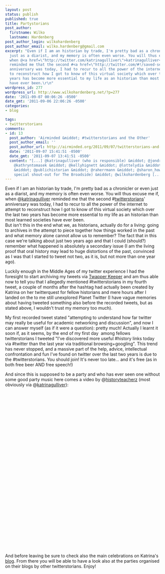 ```yaml
---
layout: post
status: publish
published: true
title: Partystorians
post_author:
  firstname: Wilko
  lastname: Hardenberg
post_author_login: wilkohardenberg
post_author_email: wilko.hardenberg@gmail.com
excerpt: "Even if I am an historian by trade, I'm pretty bad as a chronicler or even
  just as a diarist, and my memory is often even worse. You will thus excuse me if,
  when @<a href=\"http://twitter.com/katrinagulliver\">katrinagulliver</a>
  reminded me that the second #<a href=\"http://twitter.com/#!/saved-search/%23twitterstorians\">twitterstorians</a>'
  anniversary was today, I had to recur to all the power of the internet to attempt
  to reconstruct how I got to know of this virtual society which over the last two
  years has become more essential to my life as an historian than most learned societies
  have ever been.\r\n"
wordpress_id: 277
wordpress_url: http://www.wilkohardenberg.net/?p=277
date: '2011-09-07 00:06:26 -0500'
date_gmt: '2011-09-06 22:06:26 -0500'
categories:
- blog

tags:
- twitterstorians
comments:
- id: 13
  post_author: 'Airminded &middot; #twitterstorians and the Other'
  post_author_email: ''
  post_author_url: http://airminded.org/2011/09/07/twitterstorians-and-the-other/
  date: '2011-09-07 15:41:51 -0500'
  date_gmt: '2011-09-07 13:41:51 -0500'
  content: "[...] @katrinagulliver (who is responsible) &middot; @jondresner &middot;
    @kathryntomasek &middot; @kellyhignett &middot; @lottelydia &middot; @markcheathem
    &middot; @publichistorian &middot; @raherrmann &middot; @sharon_howard (with a
    special shout-out for The Broadside) &middot; @wilkohardenberg [...]"
---
```

<p>Even if I am an historian by trade, I'm pretty bad as a chronicler or even just as a diarist, and my memory is often even worse. You will thus excuse me if, when @<a href="http://twitter.com/katrinagulliver">katrinagulliver</a> reminded me that the second #<a href="http://twitter.com/#!/saved-search/%23twitterstorians">twitterstorians</a>' anniversary was today, I had to recur to all the power of the internet to attempt to reconstruct how I got to know of this virtual society which over the last two years has become more essential to my life as an historian than most learned societies have ever been.<br />
<a id="more"></a><a id="more-277"></a> But isn't this in the end what we, as historians, actually do for a living: going to archives in the attempt to piece together how things worked in the past and what memory alone cannot allow us to remember? The fact that in this case we're talking about just two years ago and that I could (should?) remember what happened is absolutely a secondary issue (I am the living proof that oral history may lead to huge distortions of the past, convinced as I was that I started to tweet not two, as it is, but not more than one year ago).</p>
<p>Luckily enough in the Middle Ages of my twitter experience I had the foresight to start archiving my tweets via <a href="http://twapperkeeper.com/person/wilkohardenberg">Twapper Keeper</a>&nbsp;and am thus able now to tell you that I allegedly mentioned #twitterstorians in my fourth tweet, a couple of months after the hashtag had actually been created by Katrina on her twitterquest for fellow historians and mere hours after I landed on the to me still unexplored Planet Twitter (I have vague memories about having tweeted something also before the recorded tweets, but as stated above, I wouldn't trust my memory too much).</p>
<p>My first recorded tweet stated&nbsp;"attempting to understand how far twitter may really be useful for academic networking and discussion", and now I can answer myself (as if it were a question): pretty much! Actually I learnt it soon if, as it seems, by the end of my first day &nbsp;among fellows twitterstorians I tweeted "I've discovered more useful #history links today via #twitter than the last year via traditional browsing+googling".&nbsp;This trend has never stopped, and a massive part of the help, advice, intellectual confrontation and fun I've found on twitter over the last two years is due to the #twitterstorians. You should join! It's never too late... and it's free (as in both free beer AND free speech!)</p>
<p>And since this is supposed to be a party and who has ever seen one without some good party music here comes a video by @<a href="http://twitter.com/historyteacherz">historyteacherz</a>&nbsp;(most obviously via @<a href="http://twitter.com/katrinagulliver">katrinagulliver</a>):</p>
<p><object width="640" height="510" classid="clsid:d27cdb6e-ae6d-11cf-96b8-444553540000" codebase="http://download.macromedia.com/pub/shockwave/cabs/flash/swflash.cab#version=6,0,40,0"><param name="allowFullScreen" value="true" /><param name="allowscriptaccess" value="always" /><param name="src" value="http://www.youtube.com/v/me4E5wDCK2Q?version=3&amp;hl=en_US" /><param name="allowfullscreen" value="true" /><embed width="640" height="510" type="application/x-shockwave-flash" src="http://www.youtube.com/v/me4E5wDCK2Q?version=3&amp;hl=en_US" allowFullScreen="true" allowscriptaccess="always" allowfullscreen="true" /></object></p>
<p>And before leaving be sure to check also the main celebrations on Katrina's <a href="http://katrinagulliver.posterous.com/the-twitterstorians-turn-two">blog</a>. From there you will be able to have a look also at the parties organised on their blogs by other twitterstorians. Enjoy!</p>
